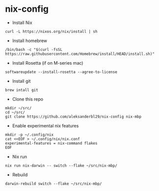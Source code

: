 # nix-config

- Install Nix
```{bash}
curl -L https://nixos.org/nix/install | sh
```

- Install homebrew

```{bash}
/bin/bash -c "$(curl -fsSL https://raw.githubusercontent.com/Homebrew/install/HEAD/install.sh)"
```

- Install Rosetta (if on M-series mac)

```{bash}
softwareupdate --install-rosetta --agree-to-license
```

- Install git

```{bash}
brew intall git
```

- Clone this repo

```{bash}
mkdir ~/src/
cd ~/src/
git clone https://github.com/aleksanderbl29/nix-config nix-mbp
```

- Enable experimental nix features

```{bash}
mkdir -p ~/.config/nix
cat <<EOF > ~/.config/nix/nix.conf
experimental-features = nix-command flakes
EOF
```

- Nix run

```{bash}
nix run nix-darwin -- switch --flake ~/src/nix-mbp/
```

- Rebuild

```{bash}
darwin-rebuild switch --flake ~/src/nix-mbp/
```
